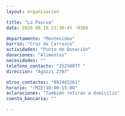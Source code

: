 ```yaml
---
layout: organizacion

title: "La Pascua"
date: 2020-08-10 23:30:45 -0300

departamento: "Montevideo"
barrio: "Cruz de Carrasco"
actividades: "Punto de Donación"
donaciones: "Alimentos"
necesidades: ""
telefono_contacto: "25258077 "
direccion: "Agazzi 2707"

otros_contactos: "092465261"
horario: "(MIE)10:00-15:00"
aclaraciones: "También retiran a domicilio"
cuenta_bancaria: ""

---
```

